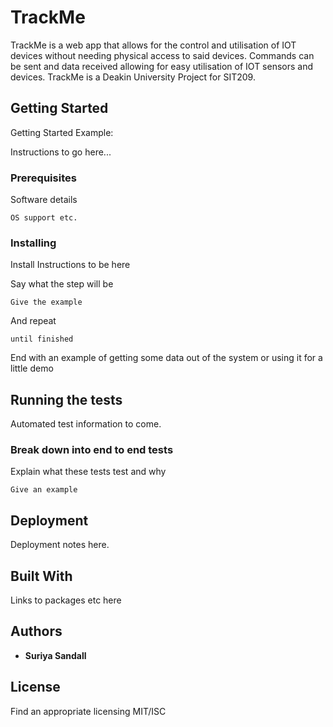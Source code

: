 # TrackMe

TrackMe is a web app that allows for the control and utilisation of IOT devices without needing physical access to said devices. Commands can be sent and data received allowing for easy utilisation of IOT sensors and devices. TrackMe is a Deakin University Project for SIT209.

## Getting Started

Getting Started Example:

Instructions to go here...

### Prerequisites

Software details

```
OS support etc.
```

### Installing

Install Instructions to be here

Say what the step will be

```
Give the example
```

And repeat

```
until finished
```

End with an example of getting some data out of the system or using it for a little demo

## Running the tests

Automated test information to come.

### Break down into end to end tests

Explain what these tests test and why

```
Give an example
```

## Deployment

Deployment notes here.

## Built With

Links to packages etc here

## Authors

* **Suriya Sandall**

## License

Find an appropriate licensing MIT/ISC
